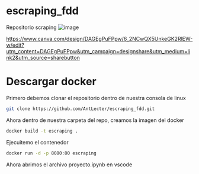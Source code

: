 # escraping_fdd
Repositorio scraping
![image](https://github.com/AntLecter/escraping_fdd/assets/78458573/d0935101-2a9d-40f9-bcad-48778bc265e2)

https://www.canva.com/design/DAGEgPuFPpw/6_2NCwQX5UnkeGK2RlEW-w/edit?utm_content=DAGEgPuFPpw&utm_campaign=designshare&utm_medium=link2&utm_source=sharebutton
# Descargar docker 

Primero debemos clonar el repositorio dentro de nuestra consola de linux
```bash
git clone https://github.com/AntLecter/escraping_fdd.git
```
Ahora dentro de nuestra carpeta del repo,  creamos la imagen del docker  
```bash
docker build -t escraping . 
```
Ejecuitemo el contenedor 
```bash
docker run -d -p 8080:80 escraping 

```
Ahora abrimos el archivo proyecto.ipynb en vscode 
